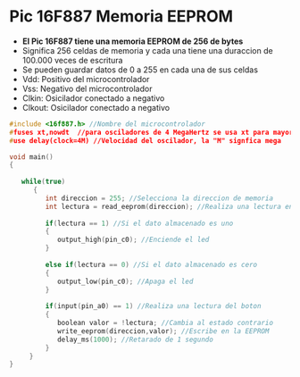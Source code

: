 # Pic 16F887 Memoria EEPROM

* **El Pic 16F887 tiene una memoria EEPROM de 256 de bytes**
* Significa 256 celdas de memoria y cada una tiene una duraccion de 100.000 veces de escritura
* Se pueden guardar datos de 0 a 255 en cada una de sus celdas
* Vdd: Positivo del microcontrolador
* Vss: Negativo del microcontrolador
* Clkin: Osicilador conectado a negativo
* Clkout: Osicilador conectado a negativo

```c
#include <16f887.h> //Nombre del microcontrolador
#fuses xt,nowdt  //para osciladores de 4 MegaHertz se usa xt para mayores usa hs
#use delay(clock=4M) //Velocidad del oscilador, la "M" signfica mega

void main()
{
   
   while(true)
      {
         int direccion = 255; //Selecciona la direccion de memoria
         int lectura = read_eeprom(direccion); //Realiza una lectura en la memoria EEPROM
   
         if(lectura == 1) //Si el dato almacenado es uno
         {
            output_high(pin_c0); //Enciende el led
         }
   
         else if(lectura == 0) //Si el dato almacenado es cero
         {
            output_low(pin_c0); //Apaga el led
         }
   
         if(input(pin_a0) == 1) //Realiza una lectura del boton
         {
            boolean valor = !lectura; //Cambia al estado contrario
            write_eeprom(direccion,valor); //Escribe en la EEPROM
            delay_ms(1000); //Retarado de 1 segundo
         }   
     }  
}
```
